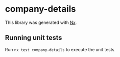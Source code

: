 # company-details

This library was generated with [Nx](https://nx.dev).

## Running unit tests

Run `nx test company-details` to execute the unit tests.
